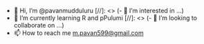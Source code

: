- 👋 Hi, I’m @pavanmudduluru
[//]: <> (- 👀 I’m interested in ...)
- 🌱 I’m currently learning R and pPulumi
[//]: <> (- 💞️ I’m looking to collaborate on ...)
- 📫 How to reach me m.pavan599@gmail.com

<!---
pavanmudduluru/pavanmudduluru is a ✨ special ✨ repository because its `README.md` (this file) appears on your GitHub profile.
You can click the Preview link to take a look at your changes.
--->
